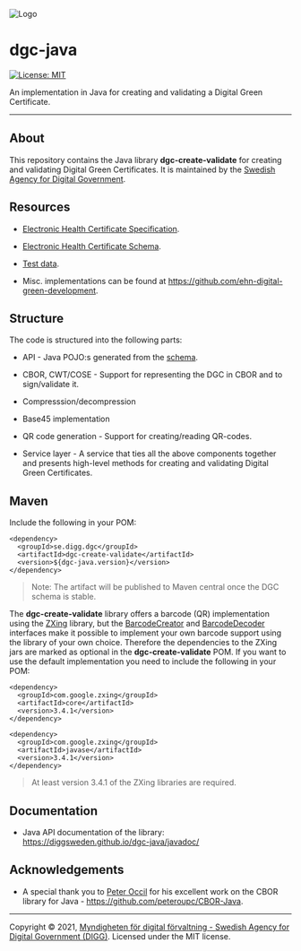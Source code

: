 ![Logo](https://docs.swedenconnect.se/technical-framework/latest/img/digg_centered.png)

# dgc-java

[![License: MIT](https://img.shields.io/badge/License-MIT-yellow.svg)](https://opensource.org/licenses/MIT)

An implementation in Java for creating and validating a Digital Green Certificate.

---

## About

This repository contains the Java library **dgc-create-validate** for creating and validating Digital Green Certificates. It is maintained by the [Swedish Agency for Digital Government](https://www.digg.se/en).

## Resources

- [Electronic Health Certificate Specification](https://github.com/ehn-digital-green-development/hcert-spec).

- [Electronic Health Certificate Schema](https://github.com/ehn-digital-green-development/hcert-schema).

- [Test data](https://github.com/ehn-digital-green-development/hcert-testdata).

- Misc. implementations can be found at <https://github.com/ehn-digital-green-development>.

## Structure

The code is structured into the following parts:

- API - Java POJO:s generated from the [schema](https://github.com/ehn-digital-green-development/hcert-schema).

- CBOR, CWT/COSE - Support for representing the DGC in CBOR and to sign/validate it.

- Compresssion/decompression

- Base45 implementation

- QR code generation - Support for creating/reading QR-codes.

- Service layer - A service that ties all the above components together and presents high-level methods for creating and validating Digital Green Certificates.

## Maven

Include the following in your POM:

```
<dependency>
  <groupId>se.digg.dgc</groupId>
  <artifactId>dgc-create-validate</artifactId>
  <version>${dgc-java.version}</version>
</dependency>
```

> Note: The artifact will be published to Maven central once the DGC schema is stable.

The **dgc-create-validate** library offers a barcode (QR) implementation using the [ZXing](https://github.com/zxing/zxing) library, but the [BarcodeCreator](https://github.com/DIGGSweden/dgc-java/blob/main/src/main/java/se/digg/dgc/encoding/BarcodeCreator.java) and [BarcodeDecoder](https://github.com/DIGGSweden/dgc-java/blob/main/src/main/java/se/digg/dgc/encoding/BarcodeDecoder.java) interfaces make it possible to implement your own barcode support using the library of your own choice. Therefore the dependencies to the ZXing jars are marked as optional in the **dgc-create-validate** POM. If you want to use the default implementation you need to include the following in your POM:

```
<dependency>
  <groupId>com.google.zxing</groupId>
  <artifactId>core</artifactId>
  <version>3.4.1</version>
</dependency>
    
<dependency>
  <groupId>com.google.zxing</groupId>
  <artifactId>javase</artifactId>
  <version>3.4.1</version>
</dependency>
```

> At least version 3.4.1 of the ZXing libraries are required.

## Documentation

- Java API documentation of the library: <https://diggsweden.github.io/dgc-java/javadoc/>

## Acknowledgements

* A special thank you to [Peter Occil](https://github.com/peteroupc) for his excellent work on the CBOR library for Java - https://github.com/peteroupc/CBOR-Java.

-----

Copyright &copy; 2021, [Myndigheten för digital förvaltning - Swedish Agency for Digital Government (DIGG)](http://www.digg.se). Licensed under the MIT license.

